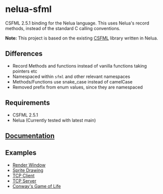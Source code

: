 # nelua-sfml
CSFML 2.5.1 binding for the Nelua language. This uses Nelua's record methods, instead of the standard C calling conventions.

**Note:** This project is based on the existing [CSFML](https://github.com/Rabios/nelua-fun/tree/main/csfml) library written in Nelua.

## Differences
* Record Methods and functions instead of vanilla functions taking pointers etc
* Namespaced within `sfml` and other relevant namespaces
* Methods/Functions use snake_case instead of camelCase
* Removed prefix from enum values, since they are namespaced

## Requirements
* CSFML 2.5.1
* Nelua (Currently tested with latest main)

## [Documentation](https://github.com/Caleb-o/nelua-sfml/blob/main/docs/tableofcontents.md)

## Examples
* [Render Window](https://github.com/Caleb-o/nelua-sfml/blob/main/examples/render_window.nelua)
* [Sprite Drawing](https://github.com/Caleb-o/nelua-sfml/blob/main/examples/sprite.nelua)
* [TCP Client](https://github.com/Caleb-o/nelua-sfml/blob/main/examples/tcp_client.nelua)
* [TCP Server](https://github.com/Caleb-o/nelua-sfml/blob/main/examples/tcp_server.nelua)
* [Conway's Game of Life](https://github.com/Caleb-o/nelua-sfml/blob/main/examples/game_of_life.nelua)